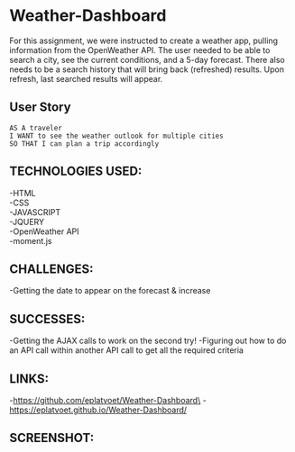 # Weather-Dashboard

For this assignment, we were instructed to create a weather app, pulling information from the OpenWeather API. The user needed to be able to search a city, see the current conditions, and a 5-day forecast. There also needs to be a search history that will bring back (refreshed) results. Upon refresh, last searched results will appear.


## User Story

```
AS A traveler
I WANT to see the weather outlook for multiple cities
SO THAT I can plan a trip accordingly
```

## TECHNOLOGIES USED:
-HTML\
-CSS\
-JAVASCRIPT\
-JQUERY\
-OpenWeather API\
-moment.js

## CHALLENGES:
-Getting the date to appear on the forecast & increase

## SUCCESSES:
-Getting the AJAX calls to work on the second try!
-Figuring out how to do an API call within another API call to get all the required criteria

## LINKS:
-https://github.com/eplatvoet/Weather-Dashboard\
-https://eplatvoet.github.io/Weather-Dashboard/

## SCREENSHOT:
